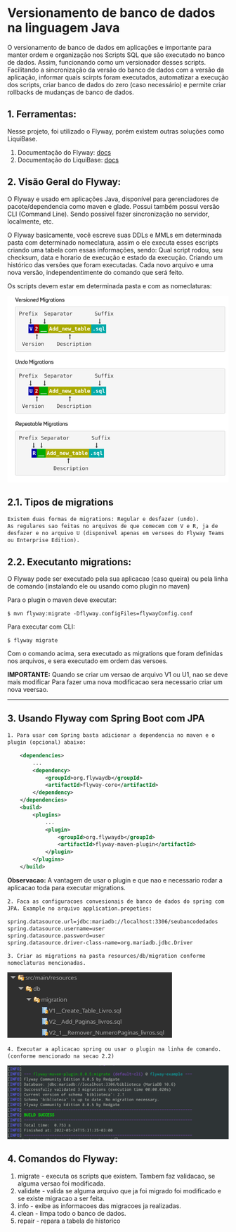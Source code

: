 # Versionamento de banco de dados na linguagem Java

O versionamento de banco de dados em aplicações e importante para manter ordem e organização
nos Scripts SQL que são executado no banco de dados. Assim, funcionando como um versionador desses
scripts.
Facilitando a sincronização da versão do banco de dados com a versão da aplicação, informar quais scirpts
foram executados, automatizar a execução dos scripts, criar banco de dados do zero (caso necessário) e
permite criar rollbacks de mudanças de banco de dados.


## 1. Ferramentas:

Nesse projeto, foi utilizado o Flyway, porém existem outras soluções como LiquiBase.
	
1. Documentação do Flyway: [docs](https://flywaydb.org/documentation/)
2. Documentação do LiquiBase: [docs](https://docs.liquibase.com/home.html)

## 2. Visão Geral do Flyway:
	
O Flyway e usado em aplicações Java, disponível para gerenciadores de pacote/dependencia como maven e glade.
Possui também possui versão CLI (Command Line).
Sendo possivel fazer sincronização no servidor, localmente, etc.

O Flyway basicamente, vocẽ escreve suas DDLs e MMLs em determinada pasta com determinado nomeclatura, assim o ele
executa esses escripts criando uma tabela com essas informações, sendo: Qual script rodou, seu checksum, data e horario de execução e 
estado da execução. Criando um histórico das versões que foram executadas.
Cada novo arquivo e uma nova versão, independentimente do comando que será feito.

Os scripts devem estar em determinada pasta e com as nomeclaturas:

![Imagem com os tipos de arquivo](tipo_arquivos_migration.png)


## 2.1. Tipos de migrations

	Existem duas formas de migrations: Regular e desfazer (undo).
	As regulares sao feitas no arquivos de que comecem com V e R, ja de desfazer e no arquivo U (disponivel apenas em versoes do Flyway Teams ou Enterprise Edition).

## 2.2. Executanto migrations:

O Flyway pode ser executado pela sua aplicacao (caso queira) ou pela linha de comando (instalando ele ou usando como plugin no maven)


Para o plugin o maven deve executar:

```console
$ mvn flyway:migrate -Dflyway.configFiles=flywayConfig.conf
```

Para executar com CLI:

```console
$ flyway migrate
```

Com o comando acima, sera executado as migrations que foram definidas nos arquivos, e sera executado em ordem das versoes.

__IMPORTANTE:__  Quando se criar um versao de arquivo V1 ou U1, nao se deve mais modificar
Para fazer uma nova modificacao sera necessario criar um nova veersao.

---

## 3. Usando Flyway com Spring Boot com JPA
	
	1. Para usar com Spring basta adicionar a dependencia no maven e o plugin (opcional) abaixo:
	
```xml
	<dependencies>
		...
		<dependency>
			<groupId>org.flywaydb</groupId>
			<artifactId>flyway-core</artifactId>
		</dependency>
	</dependencies>
	<build>
		<plugins>
			...
			<plugin>
				<groupId>org.flywaydb</groupId>
				<artifactId>flyway-maven-plugin</artifactId>
			</plugin>
		</plugins>
	</build>
```

__Observacao:__  A vantagem de usar o plugin e que nao e necessario rodar a aplicacao toda para executar migrations.

	2. Faca as configuracoes convesionais de banco de dados do spring com JPA. Example no arquivo application.propeties:
	
```properties
spring.datasource.url=jdbc:mariadb://localhost:3306/seubancodedados
spring.datasource.username=user
spring.datasource.password=user
spring.datasource.driver-class-name=org.mariadb.jdbc.Driver
```

	3. Criar as migrations na pasta resources/db/migration conforme nomeclaturas mencionadas.

![arquivos de versao do flyway](resources.png)

	4. Executar a aplicacao spring ou usar o plugin na linha de comando. (conforme mencionado na secao 2.2)
	
![exemplo migration](example-migration.png)

## 4. Comandos do Flyway:

1. migrate - executa os scripts que existem. Tambem faz validacao, se alguma versao foi modificada.
2. validate - valida se alguma arquivo que ja foi migrado foi modificado e se existe migracao a ser feita.
3. info - exibe as informacoes das migracoes ja realizadas. 
4. clean - limpa todo o banco de dados.
5. repair - repara a tabela de historico

